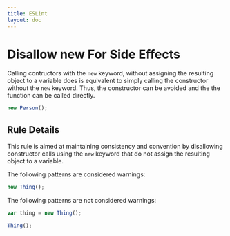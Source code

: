 ```yaml
---
title: ESLint
layout: doc
---
```

# Disallow new For Side Effects

Calling contructors with the `new` keyword, without assigning the resulting object to a variable does is equivalent to simply calling the constructor without the `new` keyword. Thus, the constructor can be avoided and the the function can be called directly.

```js
new Person();
```

## Rule Details

This rule is aimed at maintaining consistency and convention by disallowing constructor calls using the `new` keyword that do not assign the resulting object to a variable.

The following patterns are considered warnings:

```js
new Thing();
```

The following patterns are not considered warnings:

```js
var thing = new Thing();

Thing();
```
